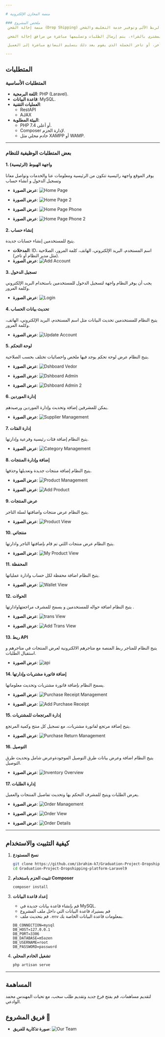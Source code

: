 ```yaml
---

# منصة المخازن الإلكترونية

### ملخص المشروع
 منصة إحالة الشحن (Drop Shipping) هي مخازن الإلكترونية شاملة لأصحاب المتاجر الإلكترونية، يمكنهم اختيار المنتجات التي يريدون بيعها في متاجرهم عبر الإنترنت وعرض قوائم المنتجات بالصور والمعلومات ويتم استقبال الطلبات من خلال خدمة الربط الآلي وتوفير خدمة التغليف والشحن.

 إحالة الشحن، وهو جزء من التجارة الإلكترونية، هو استراتيجية يقوم فيها البائع عبر الإنترنت بعرض المنتجات وعرضها دون الحاجة إلى الاحتفاظ بها في المخزون، بحيث عندما يقوم المشتري بالشراء، يتم إرسال الطلبات وتسليمها مباشرة من مرافق إحالة الشحن.

 بمعنى آخر، إنها استراتيجية إدارة حيث لا يحتفظ بائع التجزئة بالسلع في المخزون، بل ينقل الطلبات وتفاصيل التسليم التي يتلقاها من العملاء إلى الشركة المصنعة، أو بائع تجزئة آخر، أو تاجر الجملة الذي يقوم بعد ذلك بتسليم البضائع مباشرة إلى العميل.

---
```


## المتطلبات

### المتطلبات الأساسية
- **اللغة البرمجية**: PHP (Laravel).
- **قاعدة البيانات**: MySQL.
- **العمليات التقنية**:
  - RestAPI
  - AJAX
- **البيئة المطلوبة**:
  - PHP 7.4 أو أعلى.
  - Composer لإدارة الحزم.
  - خادم محلي مثل XAMPP أو WAMP.

---

### بعض المتطلبات الوظيفية للنظام

#### 1. واجهة الهبوط (الرئيسية)  
يوفر الموقع واجهة رائيسية تتكون من الرئيسية ومعلومات عنا والخدمات وتواصل معانا وتسجيل الدخول و انشاء حساب 
* **عرض الصورة**:
![Home Page](./screenshots/home.png)

* **عرض الصورة**:
![Home Page 2](./screenshots/home2.png)

* **عرض الصورة**:
![Home Page Phone](./screenshots/home_Phone.png)

* **عرض الصورة**:
![Home Page Phone 2](./screenshots/home_Phone2.png)

#### 2. إنشاء حساب 
يتيح للمستخدمين إنشاء حسابات جديدة. 
* **المدخلات**: ID، اسم المستخدم، البريد الإلكتروني، الهاتف، كلمة المرور، الصلاحية (مثل مدير النظام أو تاجر).
* **عرض الصورة**:
![Add Account](./screenshots/register.png)

#### 3. تسجيل الدخول
يجب أن يوفر النظام واجهة لتسجيل الدخول للمستخدمين باستخدام البريد الإلكتروني وكلمة المرور.
* **عرض الصورة**:
![Login](./screenshots/login.png)

#### 4. تحديث بيانات الحساب 
يتيح النظام للمستخدمين تحديث البيانات مثل اسم المستخدم، البريد الإلكتروني، الهاتف، وكلمة المرور.
* **عرض الصورة**:
![Update Account](./screenshots/vendor_info_update.png)

#### 5. لوحة التحكم
يتيح النظام عرض لوحة تحكم يوجد فيها ملخص واحصائيات تختلف بحسب الصلاحية.
* **عرض الصورة**:
![Dshboard Vedor](./screenshots/dshboard_vendor.png)

* **عرض الصورة**:
![Dshboard Admin](./screenshots/dshboard_admin.png)

* **عرض الصورة**:
![Dshboard Admin 2](./screenshots/dshboard_admin2.png)

#### 6. إدارة الموردين
يمكن للمشرفين إضافة وتحديث وإدارة الموردين ورصيدهم.
* **عرض الصورة**:
![Supplier Management](./screenshots/supplier_management.png)

#### 7. إدارة الفئات
يتيح النظام إضافة فئات رئيسية وفرعية وإدارتها.
* **عرض الصورة**:
![Category Management](./screenshots/category_management.png)

#### 8. إضافة وإدارة المنتجات
يتيح النظام إضافة منتجات جديدة وتعديلها وحذفها.
* **عرض الصورة**:
![Product Management](./screenshots/product_management.png)

* **عرض الصورة**:
![Add Product](./screenshots/add_product.png)

#### 9.  عرض المنتجات
يتيح النظام عرض منتجات واضافتها لسلة التاجر.
* **عرض الصورة**:
![Product View](./screenshots/proudct_view.png)

#### 10.   منتجاتي
يتيح النظام عرض منتجات اللتي تم قام بإضافتها التاجر وادارتها.
* **عرض الصورة**:
![My Product View](./screenshots/my_proudct.png)

#### 11.  المحفظة
يتيح النظام اضافة محفظة لكل حساب وادارة عملياتها.
* **عرض الصورة**:
![Wallet View](./screenshots/wallet.png)

#### 12.  الحولات
يتيح النظام اضافة حواله للمستخدمين و يسمح للمشرف مراجعتهاوادارتها .
* **عرض الصورة**:
![trans View](./screenshots/trans.png)

* **عرض الصورة**:
![Add Trans View](./screenshots/add_trans.png)

#### 13.  ريط API
يتيح النظام للمتاجر ربط المنصة مع متاجرهم الالكترونية لعرض المنتجات في متاجرهم و استقبال الطلبات.
* **عرض الصورة**:
![api](./screenshots/api.png)

#### 14. إضافة فاتورة مشتريات وإدارتها
يسمح النظام بإضافة فاتورة مشتريات وتحديث معلوماتها.
* **عرض الصورة**:
![Purchase Receipt Management](./screenshots/purchase_receipt.png)

* **عرض الصورة**:
![Add Purchase Receipt](./screenshots/add_purchase_receipt.png)

#### 15. إدارة المرتجعات للمشتريات
يتيح إضافة مرتجع لفاتورة مشتريات، مع تسجيل كل منتج وكمية المرتجع.
* **عرض الصورة**:
![Purchase Return Management](./screenshots/purchase_return.png)

#### 16. التوصيل
يتيح النظام اضافة وعرض بيانات طرق التوصيل الموجودةوعرض شامل وتحديث طرق التوصيل.
* **عرض الصورة**:
![Inventory Overview](./screenshots/delevery.png)

#### 17. إدارة الطلبات
يعرض الطلبات ويتيح للمشرف التحكم بها وتحديث تفاصيل المنتجات والعميل.
* **عرض الصورة**:
![Order Management](./screenshots/order_management.png)

* **عرض الصورة**:
![Order View](./screenshots/order.png)

* **عرض الصورة**:
![Order Details](./screenshots/order_det.png)

---

## كيفية التثبيت والاستخدام

1. **نسخ المستودع**
   ```bash
   git clone https://github.com/ibrahim-k7/Graduation-Project-Dropshipping-platform-Laravel9.git
   cd Graduation-Project-Dropshipping-platform-Laravel9
   ```

2. **تثبيت الحزم باستخدام Composer**
   ```bash
   composer install
   ```

3. **إعداد قاعدة البيانات**
   - قم بإنشاء قاعدة بيانات جديدة في MySQL.
   - قم بستيراد قاعدة البيانات التي داخل ملف المشروع
   - قم بتحديث ملف `.env` بمعلومات قاعدة البيانات الخاصة بك.
   ```plaintext
   DB_CONNECTION=mysql
   DB_HOST=127.0.0.1
   DB_PORT=3306
   DB_DATABASE=m5azen
   DB_USERNAME=root
   DB_PASSWORD=password
   ```


4. **تشغيل الخادم المحلي**
   ```bash
   php artisan serve
   ```

---

## المساهمة
لتقديم مساهمات، قم بفتح فرع جديد وتقديم طلب سحب، مع تحيات المهندس محمد الوادعي.

## فريق المشروع  💙
* **صورة تذكارية للفريق**:
![Our Team](./screenshots/Our_Team.JPG)
